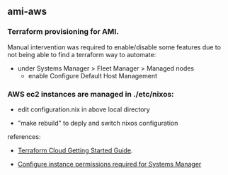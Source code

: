 ## ami-aws

### Terraform provisioning for AMI.

Manual intervention was required to enable/disable some features due to not being able to find a terraform way to automate:

* under Systems Manager > Fleet Manager > Managed nodes
  * enable Configure Default Host Management


### AWS ec2 instances are managed in ./etc/nixos:

* edit configuration.nix in above local directory

* "make rebuild" to deply and switch nixos configuration


references:

* [Terraform Cloud Getting Started Guide](https://learn.hashicorp.com/terraform/cloud-gettingstarted/tfc_overview).

* [Configure instance permissions required for Systems Manager](https://docs.aws.amazon.com/systems-manager/latest/userguide/setup-instance-permissions.html)